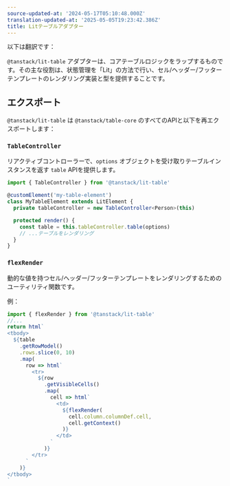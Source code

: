 ```yaml
---
source-updated-at: '2024-05-17T05:10:48.000Z'
translation-updated-at: '2025-05-05T19:23:42.386Z'
title: Litテーブルアダプター
---
```

以下は翻訳です：

`@tanstack/lit-table` アダプターは、コアテーブルロジックをラップするものです。その主な役割は、状態管理を「Lit」の方法で行い、セル/ヘッダー/フッターテンプレートのレンダリング実装と型を提供することです。

## エクスポート

`@tanstack/lit-table` は `@tanstack/table-core` のすべてのAPIと以下を再エクスポートします：

### `TableController`

リアクティブコントローラーで、`options` オブジェクトを受け取りテーブルインスタンスを返す `table` APIを提供します。

```ts
import { TableController } from '@tanstack/lit-table'

@customElement('my-table-element')
class MyTableElement extends LitElement {
  private tableController = new TableController<Person>(this)

  protected render() {
    const table = this.tableController.table(options)
    // ...テーブルをレンダリング
  }
}
```

### `flexRender`

動的な値を持つセル/ヘッダー/フッターテンプレートをレンダリングするためのユーティリティ関数です。

例：

```jsx
import { flexRender } from '@tanstack/lit-table'
//...
return html`
<tbody>
  ${table
    .getRowModel()
    .rows.slice(0, 10)
    .map(
      row => html`
        <tr>
          ${row
            .getVisibleCells()
            .map(
              cell => html`
                <td>
                  ${flexRender(
                    cell.column.columnDef.cell,
                    cell.getContext()
                  )}
                </td>
              `
            )}
        </tr>
      `
    )}
</tbody>
`
```
